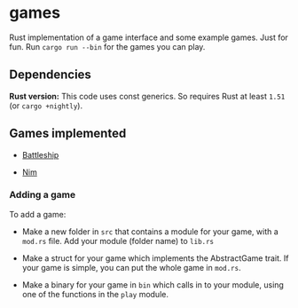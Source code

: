 # games

Rust implementation of a game interface and some example games.
Just for fun.
Run `cargo run --bin` for the games you can play.

## Dependencies

**Rust version:** This code uses const generics. So requires Rust at least `1.51` (or `cargo +nightly`).

## Games implemented

- [Battleship](https://en.wikipedia.org/wiki/Battleship_(game))

- [Nim](https://en.wikipedia.org/wiki/Nim)

### Adding a game

To add a game:

- Make a new folder in `src` that contains a module for your game, with a `mod.rs` file.
  Add your module (folder name) to `lib.rs`

- Make a struct for your game which implements the AbstractGame trait.
  If your game is simple, you can put the whole game in `mod.rs`.

- Make a binary for your game in `bin` which calls in to your module,
  using one of the functions in the `play` module.
